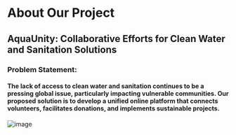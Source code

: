 # About Our Project 
## AquaUnity: Collaborative Efforts for Clean Water and Sanitation Solutions
### Problem Statement:
#### The lack of access to clean water and sanitation continues to be a pressing global issue, particularly impacting vulnerable communities. Our proposed solution is to develop a unified online platform that connects volunteers, facilitates donations, and implements sustainable projects. 
![image](https://github.com/user-attachments/assets/ad2db323-b062-4e78-ae21-903ef338b7a2)



